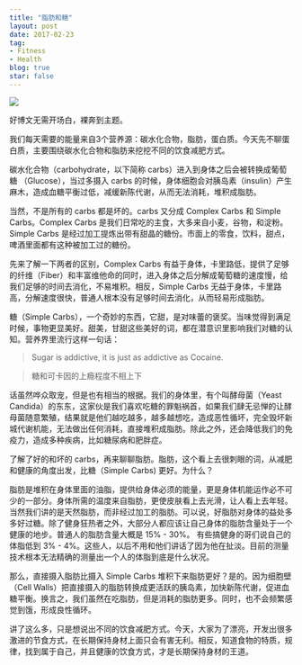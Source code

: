 ```yaml
---
title: "脂肪和糖"
layout: post
date: 2017-02-23
tag:
- Fitness
- Health
blog: true
star: false
---
```


<img src="{{ site.url }}/assets/images/fatandsugar.jpg" style="display:block; margin: 0 auto;" />

好博文无需开场白，裸奔到主题。

我们每天需要的能量来自3个营养源：碳水化合物，脂肪，蛋白质。今天先不聊蛋白质，主要围绕碳水化合物和脂肪来挖挖不同的饮食减肥方式。

碳水化合物（carbohydrate，以下简称 carbs）进入到身体之后会被转换成葡萄糖 （Glucose），当过多摄入 carbs 的时候，身体细胞会对胰岛素（insulin）产生麻木，造成血糖平衡过低，减缓新陈代谢，从而无法消耗，堆积成脂肪。

当然，不是所有的 carbs 都是坏的。carbs 又分成 Complex Carbs 和 Simple Carbs。Complex Carbs 是我们日常吃的主食，大多来自小麦，谷物，和淀粉。Simple Carbs 是经过加工提炼出带有甜晶的糖份。市面上的零食，饮料，甜点，啤酒里面都有这种被加工过的糖份。

先来了解一下两者的区别，Complex Carbs 有益于身体，卡里路低，提供了足够的纤维（Fiber）和丰富维他命的同时，进入身体之后分解成葡萄糖的速度慢，给我们足够的时间去消化，不易堆积。相反，Simple Carbs 无益于身体，卡里路高，分解速度很快，普通人根本没有足够时间去消化，从而轻易形成脂肪。

糖（Simple Carbs），一个奇妙的东西，它甜，是对味蕾的褒奖。当味觉得到满足时候，事物更显美好。甜美，甘甜这些美好的词，都在潜意识里影响我们对糖的认知。营养界里流行这样一句话：

> Sugar is addictive, it is just as addictive as Cocaine.

> 糖和可卡因的上瘾程度不相上下

话虽然哗众取宠，但是也有相当的根据。我们的身体里，有个叫酵母菌（Yeast Candida）的东东，这家伙是我们喜欢吃糖的罪魁祸首，如果我们肆无忌惮的让酵母菌随意繁殖，结果就是他们越吃越多，越多越想吃，造成恶性循坏，完全毁坏新城代谢机能，无法做出任何消耗，直接堆积成脂肪。除此之外，还会降低我们的免疫力，造成多种疾病，比如糖尿病和肥胖症。

了解了好的和坏的 carbs，再来聊聊脂肪。脂肪，这个看上去很刺眼的词，从减肥和健康的角度出发，比糖（Simple Carbs) 更好。为什么？

脂肪是堆积在身体里面的油脂，提供给身体必须的能量，更是身体机能运作必不可少的一部分。身体所需的温度来自脂肪，更使皮肤看上去光滑，让人看上去年轻。当然我们讲的是天然脂肪，而非经过加工的脂肪。可以说，好脂肪对身体的益处多多好过糖。除了健身狂热者之外，大部分人都应该让自己身体的脂肪含量处于一个健康的地步。普通人的脂肪含量大概是 15% - 30%。 有些搞健身的哥们说自己的体脂低到 3% - 4%。这些人，以后不用和他们讲话了因为他在扯淡。目前的测量技术根本无法精确的测量出一个人的体脂到底是什么状况。

那么，直接摄入脂肪比摄入 Simple Carbs 堆积下来脂肪更好？是的。因为细胞壁（Cell Walls）把直接摄入的脂肪转换成更活跃的胰岛素，加快新陈代谢，促进血糖平衡。换言之，我们虽然在吃脂肪，但是消耗的脂肪更多。同时，也不会频繁感觉到饿，形成良性循环。

讲了这么多，只是想说出不同的饮食减肥方式。今天，大家为了漂亮，开发出很多激进的节食方式，在长期保持身材上面只会有害无利。相反，知道食物的特质，规律，找到属于自己，并且健康的饮食方式，才是长期保持身材的王道。
